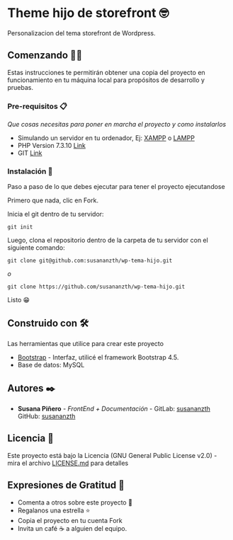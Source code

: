 # Theme hijo de storefront 🤓

Personalizacion del tema storefront de Wordpress.

## Comenzando 💪🚀

Estas instrucciones te permitirán obtener una copia del proyecto en funcionamiento en tu máquina local para propósitos de desarrollo y pruebas.

### Pre-requisitos 📋

_Que cosas necesitas para poner en marcha el proyecto y como instalarlos_

* Simulando un servidor en tu ordenador, Ej: [XAMPP](https://www.apachefriends.org/es/index.html) o [LAMPP](https://bitnami.com/stack/lamp/installer)
* PHP Version 7.3.10 [Link](https://www.php.net/manual/es/function.phpversion.php)
*	GIT [Link](https://git-scm.com/downloads)

### Instalación 🔧

Paso a paso de lo que debes ejecutar para tener el proyecto ejecutandose

Primero que nada, clic en Fork.

Inicia el git dentro de tu servidor:
```
git init
```

Luego, clona el repositorio dentro de la carpeta de tu servidor con el siguiente comando:
```
git clone git@github.com:susananzth/wp-tema-hijo.git
```
_o_
```
git clone https://github.com/susananzth/wp-tema-hijo.git
```

Listo 😁

## Construido con 🛠️

Las herramientas que utilice para crear este proyecto

* [Bootstrap](https://getbootstrap.com/docs/4.5/getting-started/introduction/) - Interfaz, utilicé el framework Bootstrap 4.5.
*	Base de datos: MySQL

## Autores ✒️

* **Susana Piñero** - *FrontEnd + Documentación* - GitLab: [susananzth](https://gitlab.com/susananzth) GitHub: [susananzth](https://github.com/susananzth)

## Licencia 📄

Este proyecto está bajo la Licencia (GNU General Public License v2.0) - mira el archivo [LICENSE.md](https://github.com/susananzth/wp-tema-hijo/blob/master/LICENSE) para detalles

## Expresiones de Gratitud 🎁

* Comenta a otros sobre este proyecto 📢
* Regalanos una estrella ⭐
* Copia el proyecto en tu cuenta Fork
* Invita un café ☕ a alguien del equipo.
